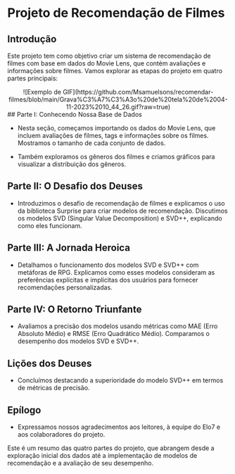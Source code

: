 # Projeto de Recomendação de Filmes

## Introdução

Este projeto tem como objetivo criar um sistema de recomendação de filmes com base em dados do Movie Lens, que contém avaliações e informações sobre filmes. Vamos explorar as etapas do projeto em quatro partes principais:
<center>
  ![Exemplo de GIF](https://github.com/Msamuelsons/recomendar-filmes/blob/main/Grava%C3%A7%C3%A3o%20de%20tela%20de%2004-11-2023%2010_44_26.gif?raw=true)
</center>
## Parte I: Conhecendo Nossa Base de Dados

- Nesta seção, começamos importando os dados do Movie Lens, que incluem avaliações de filmes, tags e informações sobre os filmes. Mostramos o tamanho de cada conjunto de dados.

- Também exploramos os gêneros dos filmes e criamos gráficos para visualizar a distribuição dos gêneros.

## Parte II: O Desafio dos Deuses

- Introduzimos o desafio de recomendação de filmes e explicamos o uso da biblioteca Surprise para criar modelos de recomendação. Discutimos os modelos SVD (Singular Value Decomposition) e SVD++, explicando como eles funcionam.

## Parte III: A Jornada Heroica

- Detalhamos o funcionamento dos modelos SVD e SVD++ com metáforas de RPG. Explicamos como esses modelos consideram as preferências explícitas e implícitas dos usuários para fornecer recomendações personalizadas.

## Parte IV: O Retorno Triunfante

- Avaliamos a precisão dos modelos usando métricas como MAE (Erro Absoluto Médio) e RMSE (Erro Quadrático Médio). Comparamos o desempenho dos modelos SVD e SVD++.

## Lições dos Deuses

- Concluímos destacando a superioridade do modelo SVD++ em termos de métricas de precisão.

## Epílogo

- Expressamos nossos agradecimentos aos leitores, à equipe do Elo7 e aos colaboradores do projeto.

Este é um resumo das quatro partes do projeto, que abrangem desde a exploração inicial dos dados até a implementação de modelos de recomendação e a avaliação de seu desempenho.

